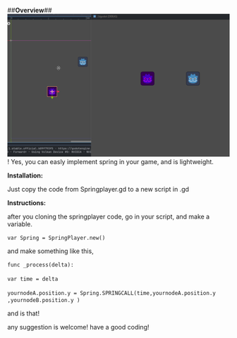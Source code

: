 ##**Overview**##
![alt text](./example.gif)!
Yes, you can easly implement spring in your game, and is lightweight.

**Installation:**

Just copy the code from Springplayer.gd to a new script in .gd

**Instructions:**

after you cloning the springplayer code, go in your script, and make a variable.


	var Spring = SpringPlayer.new()



and make something like this,



	func _process(delta):

	var time = delta
 
	yournodeA.position.y = Spring.SPRINGCALL(time,yournodeA.position.y ,yournodeB.position.y )


and is that!

any suggestion is welcome! have a good coding!
